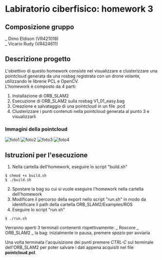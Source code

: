 # Labiratorio ciberfisico: homework 3

## Composizione gruppo
_ Dimo Eldison (VR421018)<br>
_ Vicario Rudy (VR424611)<br>

## Descrizione progetto
L'obiettivo di questo homework consiste nel visualizzare e clusterizzare una pointcloud generata da una rosbag registrata con un drone volante, utilizzando le librerie PCL e OpenCV.<br>
L'homework è composto da 4 parti:<br>
1) Installazione di ORB_SLAM2<br>
2) Esecuzione di ORB_SLAM2 sulla rosbag V1_01_easy.bag<br>
3) Creazione e salvataggio di una pointcloud in un file .pcd<br>
4) Clusterizzare i punti contenuti nella pointcloud generata al punto 3 e visualizzarli<br>

### Immagini della pointcloud
![foto1](images/foto1.jpeg "foto1")
![foto2](images/foto2.jpeg "foto2")
![foto3](images/foto3.jpeg "foto3")
![foto4](images/foto4.jpeg "foto4")

## Istruzioni per l'esecuzione
1. Nella cartella dell'homework, eseguire lo script "build.sh"<br>
```console
$ chmod +x build.sh
$ ./build.sh
```
2. Spostare la bag su cui si vuole eseguire l'homework nella cartella dell'homework<br>
3. Modificare il percorso della export nello script "run.sh" in modo da identificare il path della cartella ORB_SLAM2/Examples/ROS<br>
4. Eseguire lo script "run.sh"<br>
```console
$ ./run.sh
```
Verranno aperti 3 terminali contenenti rispettivamente:
_ Roscore
_ ORB_SLAM2
_ la bag: inizialmente in pausa, premere <i>spazio</i> per avviarla

Una volta terminata l'acquisizione dei punti premere <i>CTRL-C</i> sul terminale dell'ORB_SLAM2 per poter salvare i dati appena acquisiti nel file <b>pointcloud.pcl</b>.
